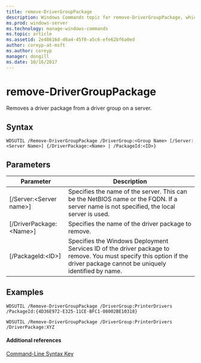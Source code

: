 ```yaml
---
title: remove-DriverGroupPackage
description: Windows Commands topic for remove-DriverGroupPackage, which removes a driver package from a driver group on a server. 
ms.prod: windows-server
ms.technology: manage-windows-commands
ms.topic: article
ms.assetid: 2e48616d-d6a4-45f0-a5c6-efe62bf6a0ed
author: coreyp-at-msft
ms.author: coreyp
manager: dongill
ms.date: 10/16/2017
---
```


# remove-DriverGroupPackage



Removes a driver package from a driver group on a server.

## Syntax

```
WDSUTIL /Remove-DriverGroupPackage /DriverGroup:<Group Name> [/Server:<Server Name>] {/DriverPackage:<Name> | /PackageId:<ID>}
```

## Parameters

|Parameter|Description|
|---------|-----------|
|[/Server:\<Server name>]|Specifies the name of the server. This can be the NetBIOS name or the FQDN. If a server name is not specified, the local server is used.|
|[/DriverPackage:\<Name>]|Specifies the name of the driver package to remove.|
|[/PackageId:\<ID>]|Specifies the Windows Deployment Services ID of the driver package to remove. You must specify this option if the driver package cannot be uniquely identified by name.|

## <a name=BKMK_examples></a>Examples

```
WDSUTIL /Remove-DriverGroupPackage /DriverGroup:PrinterDrivers /PackageId:{4D36E972-E325-11CE-BFC1-08002BE10318}
```
```
WDSUTIL /Remove-DriverGroupPackage /DriverGroup:PrinterDrivers /DriverPackage:XYZ
```

#### Additional references

[Command-Line Syntax Key](command-line-syntax-key.md)